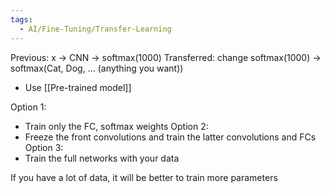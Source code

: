 ```yaml
---
tags:
  - AI/Fine-Tuning/Transfer-Learning
---
```



Previous:
x -> CNN -> softmax(1000)
Transferred:
change softmax(1000) -> softmax(Cat, Dog, ... (anything you want))


- Use [[Pre-trained model]]

Option 1:
- Train only the FC, softmax weights
Option 2:
- Freeze the front convolutions and train the latter convolutions and FCs
Option 3:
- Train the full networks with your data

If you have a lot of data, it will be better to train more parameters


